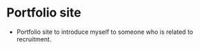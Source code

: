 # Portfolio site 
<ul>
<li>
Portfolio site to introduce myself to someone who is related to recruitment.
</li>
</ul>

